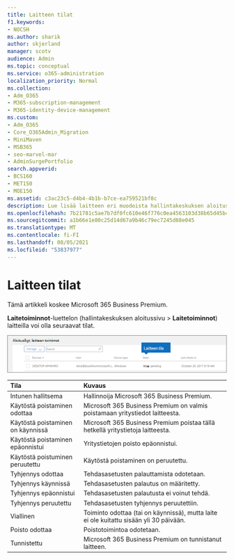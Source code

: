 ```yaml
---
title: Laitteen tilat
f1.keywords:
- NOCSH
ms.author: sharik
author: skjerland
manager: scotv
audience: Admin
ms.topic: conceptual
ms.service: o365-administration
localization_priority: Normal
ms.collection:
- Adm_O365
- M365-subscription-management
- M365-identity-device-management
ms.custom:
- Adm_O365
- Core_O365Admin_Migration
- MiniMaven
- MSB365
- seo-marvel-mar
- AdminSurgePortfolio
search.appverid:
- BCS160
- MET150
- MOE150
ms.assetid: c3ac23c5-d4b4-4b1b-b7ce-ea759521bf8c
description: Lue lisää laitteen eri muodoista hallintakeskuksen aloitussivun Laitetoiminnot-luettelosta Microsoft 365 for Businessissa.
ms.openlocfilehash: 7b21781c5ae7b7df0fc610e46f776c0ea4563103d38b65d45b437c951426ea5b
ms.sourcegitcommit: a1b66e1e80c25d14d67a9b46c79ec7245d88e045
ms.translationtype: MT
ms.contentlocale: fi-FI
ms.lasthandoff: 08/05/2021
ms.locfileid: "53837977"
---
```

# <a name="device-states"></a>Laitteen tilat

Tämä artikkeli koskee Microsoft 365 Business Premium.

**Laitetoiminnot**-luettelon (hallintakeskuksen aloitussivu \> **Laitetoiminnot**) laitteilla voi olla seuraavat tilat.
  
![In the Device actions list, you can see the Devices states.](../media/a621c47e-45d9-4e1a-beb9-c03254d40c1d.png)
  
|**Tila**|**Kuvaus**|
|:-----|:-----|
|Intunen hallitsema  <br/> |Hallinnoija Microsoft 365 Business Premium.  <br/> |
|Käytöstä poistaminen odottaa  <br/> |Microsoft 365 Business Premium on valmis poistamaan yritystiedot laitteesta.  <br/> |
|Käytöstä poistaminen on käynnissä  <br/> |Microsoft 365 Business Premium poistaa tällä hetkellä yritystietoja laitteesta.  <br/> |
|Käytöstä poistaminen epäonnistui  <br/> | Yritystietojen poisto epäonnistui.  <br/> |
|Käytöstä poistuminen peruutettu  <br/> |Käytöstä poistaminen on peruutettu.  <br/> |
|Tyhjennys odottaa  <br/> |Tehdasasetusten palauttamista odotetaan.  <br/> |
|Tyhjennys käynnissä  <br/> |Tehdasasetusten palautus on määritetty.  <br/> |
|Tyhjennys epäonnistui  <br/> |Tehdasasetusten palautusta ei voinut tehdä.  <br/> |
|Tyhjennys peruutettu  <br/> |Tehdasasetusten tyhjennys peruutettiin.  <br/> |
|Viallinen  <br/> |Toiminto odottaa (tai on käynnissä), mutta laite ei ole kuitattu sisään yli 30 päivään.  <br/> |
|Poisto odottaa  <br/> |Poistotoimintoa odotetaan.  <br/> |
|Tunnistettu  <br/> |Microsoft 365 Business Premium on tunnistanut laitteen.  <br/> |
   
